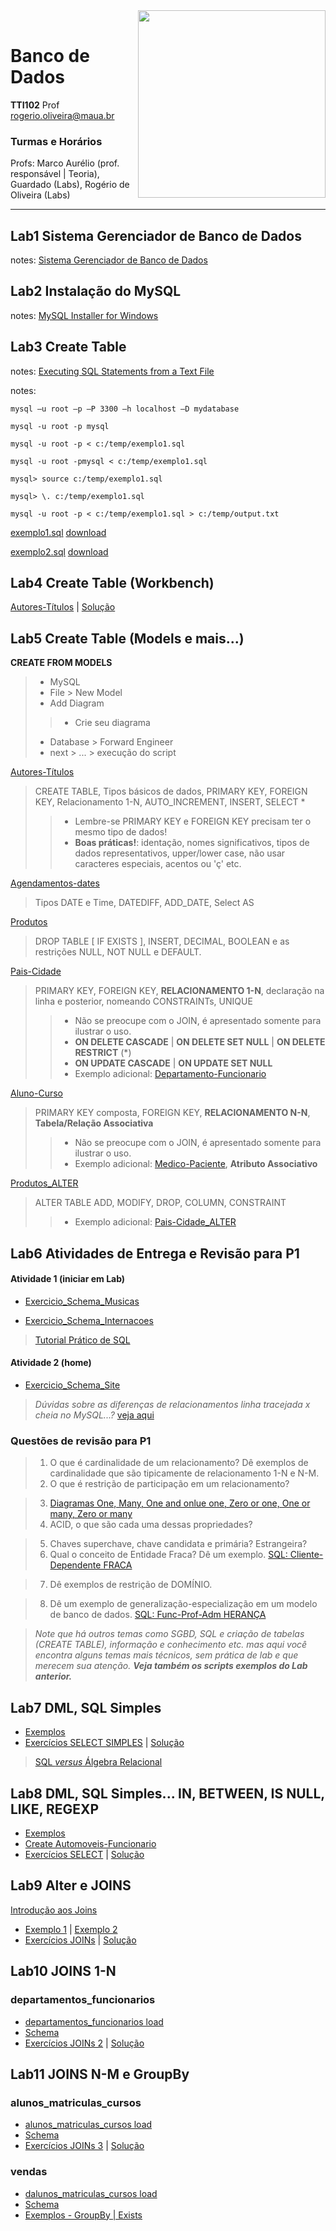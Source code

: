 <img src="https://maua.br/images/selo-60-anos-maua.svg" width=300, align="right">
<br>

# Banco de Dados
**TTI102** Prof rogerio.oliveira@maua.br

### Turmas e Horários

Profs: Marco Aurélio (prof. responsável | Teoria), Guardado (Labs), Rogério de Oliveira (Labs)

---

## Lab1 Sistema Gerenciador de Banco de Dados

notes:  [Sistema Gerenciador de Banco de Dados](https://github.com/Rogerio-mack/IMT_Banco_de_Dados/blob/main/Lab1_notes.md)

## Lab2 **Instalação do MySQL**

notes: [MySQL Installer for Windows](https://dev.mysql.com/downloads/installer/)

## Lab3 **Create Table**

notes: [Executing SQL Statements from a Text File](https://dev.mysql.com/doc/refman/8.0/en/mysql-batch-commands.html)

notes:

```
mysql –u root –p –P 3300 –h localhost –D mydatabase

mysql -u root -p mysql

mysql -u root -p < c:/temp/exemplo1.sql

mysql -u root -pmysql < c:/temp/exemplo1.sql

mysql> source c:/temp/exemplo1.sql

mysql> \. c:/temp/exemplo1.sql

mysql -u root -p < c:/temp/exemplo1.sql > c:/temp/output.txt
```

[exemplo1.sql](https://github.com/Rogerio-mack/IMT_Banco_de_Dados/blob/main/exemplo1.sql) [download](https://github.com/Rogerio-mack/IMT_Banco_de_Dados/raw/main/exemplo1.sql) 

[exemplo2.sql](https://github.com/Rogerio-mack/IMT_Banco_de_Dados/blob/main/exemplo2.sql) [download](https://github.com/Rogerio-mack/IMT_Banco_de_Dados/raw/main/exemplo2.sql)

## Lab4 **Create Table (Workbench)**

[Autores-Títulos](https://github.com/Rogerio-mack/IMT_Banco_de_Dados/blob/main/Lab3_2025S1.sql) | 
[Solução](https://github.com/Rogerio-mack/IMT_Banco_de_Dados/blob/main/Exemplos/Autores-Titulos.sql)  

## Lab5 **Create Table (Models e mais...)**

**CREATE FROM MODELS**
> - MySQL
> - File > New Model
> - Add Diagram
> > - Crie seu diagrama
> - Database > Forward Engineer
> - next > ... > execução do script

[Autores-Títulos](https://github.com/Rogerio-mack/IMT_Banco_de_Dados/blob/main/Exemplos/Autores-Titulos.sql)

> CREATE TABLE, Tipos básicos de dados, PRIMARY KEY, FOREIGN KEY, Relacionamento 1-N, AUTO_INCREMENT, INSERT, SELECT *
> > - Lembre-se PRIMARY KEY e FOREIGN KEY precisam ter o mesmo tipo de dados!
> > - **Boas práticas!**: identação, nomes significativos, tipos de dados representativos, upper/lower case, não usar caracteres especiais, acentos ou 'ç' etc.

[Agendamentos-dates](https://github.com/Rogerio-mack/IMT_Banco_de_Dados/blob/main/Exemplos/Agendamentos-dates.sql)

> Tipos DATE e Time, DATEDIFF, ADD_DATE, Select <campo> AS <campo-nome>

[Produtos](https://github.com/Rogerio-mack/IMT_Banco_de_Dados/blob/main/Exemplos/Produtos.sql)

> DROP TABLE [ IF EXISTS ], INSERT, DECIMAL, BOOLEAN e as restrições NULL, NOT NULL e DEFAULT. 

[Pais-Cidade](https://github.com/Rogerio-mack/IMT_Banco_de_Dados/blob/main/Exemplos/Pais-Cidade.sql)

> PRIMARY KEY, FOREIGN KEY, **RELACIONAMENTO 1-N**, declaração na linha e posterior, nomeando CONSTRAINTs, UNIQUE 
> > - Não se preocupe com o JOIN, é apresentado somente para ilustrar o uso.
> > - **ON DELETE CASCADE** | **ON DELETE SET NULL** | **ON DELETE RESTRICT** (\*)
> > - **ON UPDATE CASCADE** | **ON UPDATE SET NULL**
> > - Exemplo adicional: [Departamento-Funcionario](https://github.com/Rogerio-mack/IMT_Banco_de_Dados/blob/main/Exemplos/Departamento-Funcionario.sql)

[Aluno-Curso](https://github.com/Rogerio-mack/IMT_Banco_de_Dados/blob/main/Exemplos/Aluno-Curso.sql)

> PRIMARY KEY composta, FOREIGN KEY, **RELACIONAMENTO N-N**, **Tabela/Relação Associativa** 
> > - Não se preocupe com o JOIN, é apresentado somente para ilustrar o uso.
> > - Exemplo adicional: [Medico-Paciente](https://github.com/Rogerio-mack/IMT_Banco_de_Dados/blob/main/Exemplos/Medico-Paciente.sql), **Atributo Associativo** 

[Produtos_ALTER](https://github.com/Rogerio-mack/IMT_Banco_de_Dados/blob/main/Exemplos/Produtos_ALTER.sql)

> ALTER TABLE ADD, MODIFY, DROP, COLUMN, CONSTRAINT
> > - Exemplo adicional: [Pais-Cidade_ALTER](https://github.com/Rogerio-mack/IMT_Banco_de_Dados/blob/main/Exemplos/Pais-Cidade_ALTER.sql)
 
## Lab6 **Atividades de Entrega e Revisão para P1**

#### Atividade 1 (iniciar em Lab)

* [Exercicio_Schema_Musicas](https://github.com/Rogerio-mack/IMT_Banco_de_Dados/blob/main/Exercicio_Schema_Musicas.md)

* [Exercicio_Schema_Internacoes](https://github.com/Rogerio-mack/IMT_Banco_de_Dados/blob/main/Exercicio_Schema_Internacoes.md)

> [Tutorial Prático de SQL](https://www.w3schools.com/sql/)

#### Atividade 2 (home)

* [Exercicio_Schema_Site](https://github.com/Rogerio-mack/IMT_Banco_de_Dados/blob/main/Exercicio_Schema_Site.md)

> *Dúvidas sobre as diferenças de relacionamentos linha tracejada x cheia no MySQL...?* [veja aqui](https://github.com/Rogerio-mack/IMT_Banco_de_Dados/tree/main/mysql_relations)

### Questões de revisão para P1

> 1. O que é cardinalidade de um relacionamento? Dê exemplos de cardinalidade que são tipicamente de relacionamento 1-N e N-M.
> 2. O que é restrição de participação em um relacionamento? 
<!-- (obrigatória, opcional, total ou parcial) -->
> 3. [Diagramas One, Many, One and onlue one, Zero or one, One or many, Zero or many](https://github.com/Rogerio-mack/IMT_Banco_de_Dados/blob/main/Figuras/relacionamentos_figs.png)
> 4. ACID, o que são cada uma dessas propriedades?
<!-- (consistência, operações não deixa o banco em um estado inconsistente, pense as integridades referenciais) -->
> 5. Chaves superchave, chave candidata e primária? Estrangeira? 
> 6. Qual o conceito de Entidade Fraca? Dê um exemplo. [SQL: Cliente-Dependente FRACA](https://github.com/Rogerio-mack/IMT_Banco_de_Dados/blob/main/cliente-dependente-FRACA.sql)
<!-- (entidade fraca não tem existência própria, depende de outra entidade, por exemplo DEPENDENTE depende de FUNCIONARIO, possui uma chave 
composta com FK em FUNCIONARIO e é representada por um retângulo duplo) -->
> 7. Dê exemplos de restrição de DOMÍNIO.
<!-- (valores possíveis de um atributo) -->
> 8. Dê um exemplo de generalização-especialização em um modelo de banco de dados. [SQL: Func-Prof-Adm HERANÇA](https://github.com/Rogerio-mack/IMT_Banco_de_Dados/blob/main/Func-Prof-Adm-HERANCA.sql)
<!-- (FUNCIONARIO> PROFESSOR | ADMNISTRATIVO, CLIENTE> PF | PJ, o postgres implementa superclasse) -->

> *Note que há outros temas como SGBD, SQL e criação de tabelas (CREATE TABLE), informação e conhecimento etc. mas aqui você encontra alguns temas mais técnicos, sem prática de lab e que merecem sua atenção. **Veja também os scripts exemplos do Lab anterior.***

## Lab7 **DML, SQL Simples**

* [Exemplos](https://github.com/Rogerio-mack/IMT_Banco_de_Dados/blob/main/Lab_SQL_07_teoria.sql)  
* [Exercícios SELECT SIMPLES](https://github.com/Rogerio-mack/IMT_Banco_de_Dados/blob/main/Lab_SQL_07.md) | [Solução](https://github.com/Rogerio-mack/IMT_Banco_de_Dados/blob/main/Lab07_solucao.sql)

> [SQL *versus* Álgebra Relacional](https://github.com/Rogerio-mack/IMT_Banco_de_Dados/blob/main/relational_algebra.md)

## Lab8 **DML, SQL Simples... IN, BETWEEN, IS NULL, LIKE, REGEXP**

* [Exemplos](https://github.com/Rogerio-mack/IMT_Banco_de_Dados/blob/main/Lab_SQL_08_teoria.sql)  
* [Create Automoveis-Funcionario](https://github.com/Rogerio-mack/IMT_Banco_de_Dados/blob/main/lab08_load.sql) 
* [Exercícios SELECT](https://github.com/Rogerio-mack/IMT_Banco_de_Dados/blob/main/Lab_SQL_08.md) | [Solução](https://github.com/Rogerio-mack/IMT_Banco_de_Dados/blob/main/Lab08_solucao.sql)

## Lab9 **Alter e JOINS**

[Introdução aos Joins](https://github.com/Rogerio-mack/IMT_Banco_de_Dados/blob/main/joins.md)

* [Exemplo 1](https://github.com/Rogerio-mack/IMT_Banco_de_Dados/blob/main/Lab09_complemento_short-2-1.sql) | [Exemplo 2](https://github.com/Rogerio-mack/IMT_Banco_de_Dados/blob/main/Lab09_complemento_short_online.sql) 
* [Exercícios JOINs](https://github.com/Rogerio-mack/IMT_Banco_de_Dados/blob/main/Lab09.pdf) | [Solução](https://github.com/Rogerio-mack/IMT_Banco_de_Dados/blob/main/Lab09_solucao.sql)

## Lab10 **JOINS 1-N**

### departamentos_funcionarios

* [departamentos_funcionarios load](https://github.com/Rogerio-mack/IMT_Banco_de_Dados/blob/main/exercicios/join_departamentos_funcionarios.sql)
* [Schema](https://github.com/Rogerio-mack/IMT_Banco_de_Dados/blob/main/exercicios/join_departamentos_funcionarios.png)
* [Exercícios JOINs 2](https://github.com/Rogerio-mack/IMT_Banco_de_Dados/blob/main/exercicios/join_departamentos_funcionarios_questoes.sql) | [Solução](https://github.com/Rogerio-mack/IMT_Banco_de_Dados/blob/main/exercicios/join_departamentos_funcionarios_solucao.sql)

## Lab11 **JOINS N-M e GroupBy**

### alunos_matriculas_cursos

* [alunos_matriculas_cursos load](https://github.com/Rogerio-mack/IMT_Banco_de_Dados/blob/main/exercicios/join_alunos_matriculas_cursos.sql)
* [Schema](https://github.com/Rogerio-mack/IMT_Banco_de_Dados/blob/main/exercicios/join_alunos_matriculas_cursos.png)
* [Exercícios JOINs 3](https://github.com/Rogerio-mack/IMT_Banco_de_Dados/blob/main/exercicios/join_alunos_matriculas_cursos_questoes.sql) | [Solução](https://github.com/Rogerio-mack/IMT_Banco_de_Dados/blob/main/exercicios/join_alunos_matriculas_cursos_solucao.sql)

### vendas

* [dalunos_matriculas_cursos load](https://github.com/Rogerio-mack/IMT_Banco_de_Dados/blob/main/exercicios/vendas.sql)
* [Schema](https://github.com/Rogerio-mack/IMT_Banco_de_Dados/blob/main/exercicios/vendas.png)
* [Exemplos - GroupBy | Exists](https://github.com/Rogerio-mack/IMT_Banco_de_Dados/blob/main/exercicios/vendas_groupby_exists.sql)

